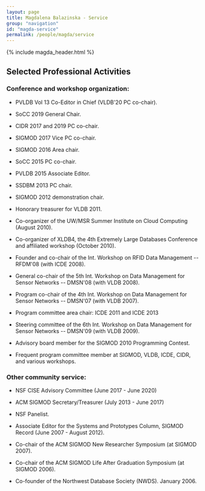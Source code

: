 ```yaml
---
layout: page
title: Magdalena Balazinska - Service
group: "navigation"
id: "magda-service"
permalink: /people/magda/service
---
```


{% include magda_header.html %}

## Selected Professional Activities

### Conference and workshop organization:

* PVLDB Vol 13 Co-Editor in Chief (VLDB'20 PC co-chair).

* SoCC 2019 General Chair.

* CIDR 2017 and 2019 PC co-chair.

* SIGMOD 2017 Vice PC co-chair.

* SIGMOD 2016 Area chair.

* SoCC 2015 PC co-chair.

* PVLDB 2015 Associate Editor.

* SSDBM 2013 PC chair.

* SIGMOD 2012 demonstration chair.

* Honorary treasurer for VLDB 2011.

* Co-organizer of the UW/MSR Summer Institute on Cloud Computing (August 2010).

* Co-organizer of XLDB4, the 4th Extremely Large Databases Conference and affiliated workshop (October 2010).

* Founder and co-chair of the Int. Workshop on RFID Data Management -- RFDM'08 (with ICDE 2008).

* General co-chair of the 5th Int. Workshop on Data Management for Sensor Networks -- DMSN'08 (with VLDB 2008).

* Program co-chair of the 4th Int. Workshop on Data Management for Sensor Networks -- DMSN'07 (with VLDB 2007).

* Program committee area chair: ICDE 2011 and ICDE 2013

* Steering committee of the 6th Int. Workshop on Data Management for Sensor Networks -- DMSN'09 (with VLDB 2009).

* Advisory board member for the SIGMOD 2010 Programming Contest.

* Frequent program committee member at SIGMOD, VLDB, ICDE, CIDR, and various workshops.


### Other community service:

* NSF CISE Advisory Committee (June 2017 - June 2020)

* ACM SIGMOD Secretary/Treasurer (July 2013 - June 2017)

* NSF Panelist.

* Associate Editor for the Systems and Prototypes Column, SIGMOD Record (June 2007 - August 2012).

* Co-chair of the ACM SIGMOD New Researcher Symposium (at SIGMOD 2007).

* Co-chair of the ACM SIGMOD Life After Graduation Symposium (at SIGMOD 2006).

* Co-founder of the Northwest Database Society (NWDS). January 2006.

